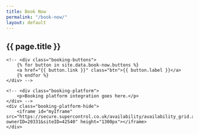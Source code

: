 ```yaml
---
title: Book Now
permalink: "/book-now/"
layout: default
---
```

<section id="book-now">
    <h1>{{ page.title }}</h1>

    <!-- <div class="booking-buttons">
        {% for button in site.data.book-now.buttons %}
        <a href="{{ button.link }}" class="btn">{{ button.label }}</a>
        {% endfor %}
    </div> -->

    <!-- <div class="booking-platform">
        <p>Booking platform integration goes here.</p>
    </div> -->
    <div class="booking-platform-hide">
        <iframe id="myIframe" src="https://secure.supercontrol.co.uk/availability/availability_grid.asp?ownerID=20331&siteID=42540" height="1300px"></iframe>
    </div>
</section>
